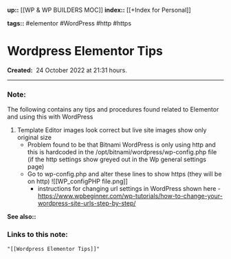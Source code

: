 **up::** [[WP & WP BUILDERS MOC]]
**index::** [[+Index for Personal]]
 

**tags::** #elementor #WordPress #http #https

# Wordpress Elementor Tips

**Created:**  24 October 2022 at  21:31 hours.

___
### Note:
The following contains any tips and procedures found related to Elementor and using this with WordPress
1. Template Editor images look correct but live site images show only original size
	- Problem found to be that Bitnami WordPress is only using http and this is hardcoded in the /opt/bitnami/wordpress/wp-config.php file (if the http settings show greyed out in the Wp general settings page)
	- Go to wp-config.php and alter these lines to show https (they will be on http)
	   ![[WP_configPHP file.png]]
	   - instructions for changing url settings in WordPress shown here - https://www.wpbeginner.com/wp-tutorials/how-to-change-your-wordpress-site-urls-step-by-step/


**See also::** 

### Links to this note:
```query
"[[Wordpress Elementor Tips]]"
```

